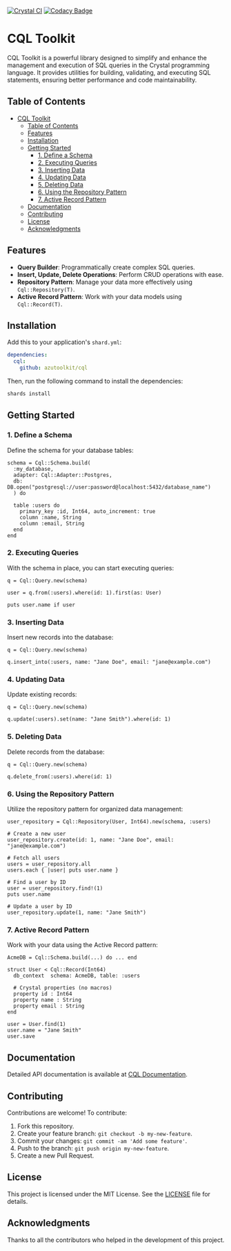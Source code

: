 [![Crystal CI](https://github.com/azutoolkit/cql/actions/workflows/crystal.yml/badge.svg)](https://github.com/azutoolkit/cql/actions/workflows/crystal.yml)
[![Codacy Badge](https://app.codacy.com/project/badge/Grade/a85e29e6b78849c28fb813397cc3eb1a)](https://app.codacy.com/gh/azutoolkit/cql/dashboard?utm_source=gh&utm_medium=referral&utm_content=&utm_campaign=Badge_grade)

# CQL Toolkit

CQL Toolkit is a powerful library designed to simplify and enhance the management and execution of SQL queries in the Crystal programming language. It provides utilities for building, validating, and executing SQL statements, ensuring better performance and code maintainability.

## Table of Contents

- [CQL Toolkit](#cql-toolkit)
  - [Table of Contents](#table-of-contents)
  - [Features](#features)
  - [Installation](#installation)
  - [Getting Started](#getting-started)
    - [1. Define a Schema](#1-define-a-schema)
    - [2. Executing Queries](#2-executing-queries)
    - [3. Inserting Data](#3-inserting-data)
    - [4. Updating Data](#4-updating-data)
    - [5. Deleting Data](#5-deleting-data)
    - [6. Using the Repository Pattern](#6-using-the-repository-pattern)
    - [7. Active Record Pattern](#7-active-record-pattern)
  - [Documentation](#documentation)
  - [Contributing](#contributing)
  - [License](#license)
  - [Acknowledgments](#acknowledgments)

## Features

- **Query Builder**: Programmatically create complex SQL queries.
- **Insert, Update, Delete Operations**: Perform CRUD operations with ease.
- **Repository Pattern**: Manage your data more effectively using `Cql::Repository(T)`.
- **Active Record Pattern**: Work with your data models using `Cql::Record(T)`.

## Installation

Add this to your application's `shard.yml`:

```yaml
dependencies:
  cql:
    github: azutoolkit/cql
```

Then, run the following command to install the dependencies:

```bash
shards install
```

## Getting Started

### 1. Define a Schema

Define the schema for your database tables:

```crystal
schema = Cql::Schema.build(
  :my_database,
  adapter: Cql::Adapter::Postgres,
  db: DB.open("postgresql://user:password@localhost:5432/database_name")
  ) do

  table :users do
    primary_key :id, Int64, auto_increment: true
    column :name, String
    column :email, String
  end
end
```

### 2. Executing Queries

With the schema in place, you can start executing queries:

```crystal
q = Cql::Query.new(schema)

user = q.from(:users).where(id: 1).first(as: User)

puts user.name if user
```

### 3. Inserting Data

Insert new records into the database:

```crystal
q = Cql::Query.new(schema)

q.insert_into(:users, name: "Jane Doe", email: "jane@example.com")
```

### 4. Updating Data

Update existing records:

```crystal
q = Cql::Query.new(schema)

q.update(:users).set(name: "Jane Smith").where(id: 1)
```

### 5. Deleting Data

Delete records from the database:

```crystal
q = Cql::Query.new(schema)

q.delete_from(:users).where(id: 1)
```

### 6. Using the Repository Pattern

Utilize the repository pattern for organized data management:

```crystal
user_repository = Cql::Repository(User, Int64).new(schema, :users)

# Create a new user
user_repository.create(id: 1, name: "Jane Doe", email: "jane@example.com")

# Fetch all users
users = user_repository.all
users.each { |user| puts user.name }

# Find a user by ID
user = user_repository.find!(1)
puts user.name

# Update a user by ID
user_repository.update(1, name: "Jane Smith")
```

### 7. Active Record Pattern

Work with your data using the Active Record pattern:

```crystal
AcmeDB = Cql::Schema.build(...) do ... end

struct User < Cql::Record(Int64)
  db_context  schema: AcmeDB, table: :users

  # Crystal properties (no macros)
  property id : Int64
  property name : String
  property email : String
end

user = User.find(1)
user.name = "Jane Smith"
user.save
```

## Documentation

Detailed API documentation is available at [CQL Documentation](https://azutopia.gitbook.io/cql/).

## Contributing

Contributions are welcome! To contribute:

1. Fork this repository.
2. Create your feature branch: `git checkout -b my-new-feature`.
3. Commit your changes: `git commit -am 'Add some feature'`.
4. Push to the branch: `git push origin my-new-feature`.
5. Create a new Pull Request.

## License

This project is licensed under the MIT License. See the [LICENSE](./LICENSE) file for details.

## Acknowledgments

Thanks to all the contributors who helped in the development of this project.
